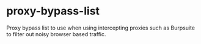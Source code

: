 # proxy-bypass-list
Proxy bypass list to use when using intercepting proxies such as Burpsuite to filter out noisy browser based traffic.
